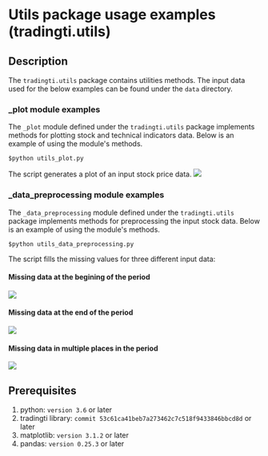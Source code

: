 # Utils package usage examples (tradingti.utils)
## Description
The `tradingti.utils` package contains utilities methods. The input data used for the below examples can be found under the `data` directory.

### _plot module examples
The `_plot` module defined under the `tradingti.utils` package implements methods for plotting stock and technical indicators data. Below is an example of using the module's methods.
```
$python utils_plot.py
```

The script generates a plot of an input stock price data.
![](/figures/utils_plot_example.png?raw=true)


### _data_preprocessing module examples
The `_data_preprocessing` module defined under the `tradingti.utils` package implements methods for preprocessing the input stock data. Below is an example of using the module's methods.
```
$python utils_data_preprocessing.py
```

The script fills the missing values for three different input data:

#### Missing data at the begining of the period 
![](/figures/example_data_missing_1.png?raw=true)

#### Missing data at the end of the period 
![](/figures/example_data_missing_2.png?raw=true)

#### Missing data in multiple places in the period 
![](/figures/example_data_missing_3.png?raw=true)


## Prerequisites
1. python: `version 3.6` or later
2. tradingti library: `commit 53c61ca41beb7a273462c7c518f9433846bbcd8d` or later
3. matplotlib: `version 3.1.2` or later
4. pandas: `version 0.25.3` or later

